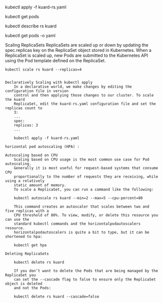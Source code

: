 kubectl apply -f kuard-rs.yaml

kubectl get pods

kubectl describe rs kuard

kubectl get pods <pod-name> -o yaml



Scaling ReplicaSets
    ReplicaSets are scaled up or down by updating the spec.replicas key on the
    ReplicaSet object stored in Kubernetes. When a ReplicaSet is scaled up, new Pods
    are submitted to the Kubernetes API using the Pod template defined on the
    ReplicaSet.

    kubectl scale rs kuard --replicas=4


    Declaratively Scaling with kubectl apply
        In a declarative world, we make changes by editing the configuration file in version
        control and then applying those changes to our cluster. To scale the kuard
        ReplicaSet, edit the kuard-rs.yaml configuration file and set the replicas count to
        3:
        ...
        spec:
        replicas: 3
        ...

        kubectl apply -f kuard-rs.yaml

    horizontal pod autoscaling (HPA) :

    Autoscaling based on CPU
        Scaling based on CPU usage is the most common use case for Pod autoscaling.
        Generally it is most useful for request-based systems that consume CPU
        proportionally to the number of requests they are receiving, while using a relatively
        static amount of memory.
        To scale a ReplicaSet, you can run a command like the following:

        kubectl autoscale rs kuard --min=2 --max=5 --cpu-percent=80

        This command creates an autoscaler that scales between two and five replicas with a
        CPU threshold of 80%. To view, modify, or delete this resource you can use the
        standard kubectl commands and the horizontalpodautoscalers resource.
        horizontalpodautoscalers is quite a bit to type, but it can be shortened to hpa:

        kubectl get hpa

    Deleting ReplicaSets

        kubectl delete rs kuard

        If you don’t want to delete the Pods that are being managed by the ReplicaSet you
        can set the --cascade flag to false to ensure only the ReplicaSet object is deleted
        and not the Pods:

        kubectl delete rs kuard --cascade=false

        